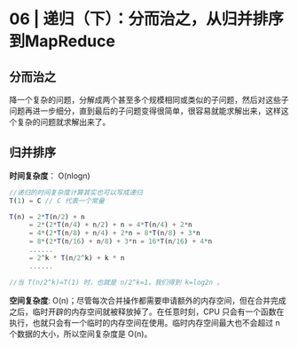 # 06 | 递归（下）：分而治之，从归并排序到MapReduce

## 分而治之

降一个复杂的问题，分解成两个甚至多个规模相同或类似的子问题，然后对这些子问题再进一步细分，直到最后的子问题变得很简单，很容易就能求解出来，这样这个复杂的问题就求解出来了。

## 归并排序


**时间复杂度**： O(nlogn)

```javascript
//递归的时间复杂度计算其实也可以写成递归
T(1) = C // C 代表一个常量

T(n) = 2*T(n/2) + n
     = 2*(2*T(n/4) + n/2) + n = 4*T(n/4) + 2*n
     = 4*(2*T(n/8) + n/4) + 2*n = 8*T(n/8) + 3*n
     = 8*(2*T(n/16) + n/8) + 3*n = 16*T(n/16) + 4*n
     ......
     = 2^k * T(n/2^k) + k * n
     ......

//当 T(n/2^k)=T(1) 时，也就是 n/2^k=1，我们得到 k=log2n 。
```

**空间复杂度**: O(n)；尽管每次合并操作都需要申请额外的内存空间，但在合并完成之后，临时开辟的内存空间就被释放掉了。在任意时刻，CPU 只会有一个函数在执行，也就只会有一个临时的内存空间在使用。临时内存空间最大也不会超过 n 个数据的大小，所以空间复杂度是 O(n)。
